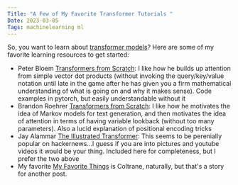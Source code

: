 ```yaml
---
Title: "A Few of My Favorite Transformer Tutorials "
Date: 2023-03-05
Tags: machinelearning ml
---
```


So, you want to learn about [transformer models](https://en.wikipedia.org/wiki/Transformer_(machine_learning_model))?  Here are some of my favorite learning resources to get started:
- Peter Bloem [Transformers from Scratch](https://peterbloem.nl/blog/transformers):  I like how he builds up attention from simple vector dot products (without invoking the query/key/value notation until late in the game after he has given you a firm mathematical understanding of what is going on and why it makes sense). Code examples in pytorch, but easily understandable without it
- Brandon Roehrer [Transformers from Scratch](https://e2eml.school/transformers.html):  I like how he motivates the idea of Markov models for text generation, and then motivates the idea of attention in terms of having variable lookback (without too many parameters).  Also a lucid explanation of positional encoding tricks
- Jay Alammar [The Illustrated Transformer](https://jalammar.github.io/illustrated-transformer/): This seems to be perenially popular on hackernews...I guess if you are into pictures and youtube videos it would be your thing.  Included here for completeness, but I prefer the two above
- My favorite [My Favorite Things](https://www.youtube.com/watch?v=UlFNy9iWrpE) is Coltrane, naturally, but that's a story for another post. 
